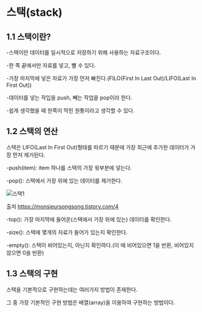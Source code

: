 스택(stack)
======================

1.1 스택이란?
---------------------
-스택이란 데이터를 일시적으로 저장하기 위해 사용하는 자료구조이다.

-한 쪽 끝에서만 자료를 넣고, 뺼 수 있다.

-가장 마지막에 넣은 자료가 가장 먼저 빠진다.(FILO(First In Last Out)/LIFO(Last In First Out))

-데이터를 넣는 작입을 push, 빼는 작업을 pop이라 한다.

-쉽게 생각했을 때 한쪽이 막힌 원통이라고 생각할 수 있다.

1.2 스택의 연산
--------------------
스택은 LIFO(Last In First Out)형태를 따르기 때문에 가장 최근에 추가한 데이터가 가장 먼저 제거된다.

-push(item): item 하나를 스택의 가장 윗부분에 넣는다.

-pop(): 스택에서 가장 위에 있는 데이터를 제거한다.

![스택1](https://t1.daumcdn.net/cfile/tistory/2679DF3358881D3934)

출처 https://monsieursongsong.tistory.com/4

-top(): 가장 마지막에 들어온(스택에서 가장 위에 있는) 데이터를 확인한다.

-size(): 스택에 몇개의 자료가 들어가 있는지 확인한다.

-empty(): 스택이 비어있는지, 아닌지 확인하다.(이 때 비어있으면 1을 반환, 비어있지 않으면 0을 반환)


1.3 스택의 구현
---------------------
스택을 기본적으로 구현하는데는 여러가지 방법이 존재한다.

그 중 가장 기본적인 구현 방법은 배열(array)을 이용하여 구현하는 방법이다.

